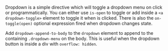 
Dropdown is a simple directive which will toggle a dropdown menu on click or programmatically.
You can either use `is-open` to toggle or add inside a `<a dropdown-toggle>` element to toggle it when is clicked.
There is also the `on-toggle(open)` optional expression fired when dropdown changes state.

Add `dropdown-append-to-body` to the `dropdown` element to append to the containing `.dropdown-menu` on the body.
This is useful when the dropdown button is inside a div with `overflow: hidden`.